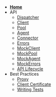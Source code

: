 <!-- Sidebar for Docsify -->

* [**Home**](/ "Node.js Undici")
* API
  * [Dispatcher](/docs/api/Dispatcher.md "Undici API - Dispatcher")
  * [Client](/docs/api/Client.md "Undici API - Client")
  * [Pool](/docs/api/Pool.md "Undici API - Pool")
  * [Agent](/docs/api/Agent.md "Undici API - Agent")
  * [Connector](/docs/api/Connector.md "Custom connector")
  * [Errors](/docs/api/Errors.md "Undici API - Errors")
  * [MockClient](/docs/api/MockClient.md "Undici API - MockClient")
  * [MockPool](/docs/api/MockPool.md "Undici API - MockPool")
  * [MockAgent](/docs/api/MockAgent.md "Undici API - MockAgent")
  * [MockErrors](/docs/api/MockErrors.md "Undici API - MockErrors")
  * [API Lifecycle](/docs/api/api-lifecycle.md "Undici API - Lifecycle")
* Best Practices
  * [Proxy](docs/best-practices/proxy.md "Connecting through a proxy")
  * [Client Certificate](docs/best-practices/client-certificate.md "Connect using a client certificate")
  * [Writing Tests](docs/best-practices/writing-tests.md "Using Undici inside tests")

